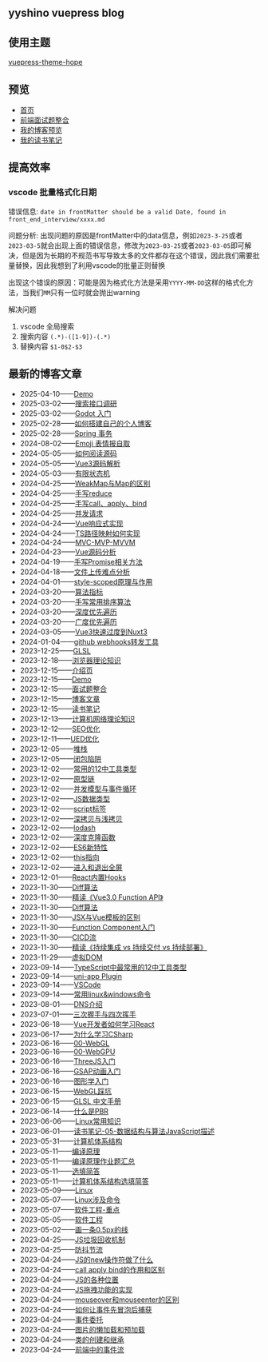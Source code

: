 ## yyshino vuepress blog


## 使用主题

[vuepress-theme-hope](https://github.com/vuepress-theme-hope/vuepress-theme-hope)

## 预览

- [首页](https://v-blog.yyshino.top/)
- [前端面试题整合](https://v-blog.yyshino.top/front_end_interview/)
- [我的博客预览](https://v-blog.yyshino.top/posts/)
- [我的读书笔记](https://v-blog.yyshino.top/reading_notes/)

## 提高效率

### vscode 批量格式化日期

错误信息: `date in frontMatter should be a valid Date, found in front_end_interview/xxxx.md`

问题分析: 出现问题的原因是frontMatter中的data信息，例如`2023-3-25`或者`2023-03-5`就会出现上面的错误信息，修改为`2023-03-25`或者`2023-03-05`即可解决，但是因为长期的不规范书写导致太多的文件都存在这个错误，因此我们需要批量替换，因此我想到了利用vscode的批量正则替换

出现这个错误的原因：可能是因为格式化方法是采用`YYYY-MM-DD`这样的格式化方法，当我们`MM`只有一位时就会抛出warning

解决问题

1. vscode 全局搜索 
2. 搜索内容 `(.*)-([1-9])-(.*)`
3. 替换内容 `$1-0$2-$3`


## 最新的博客文章
<!-- BLOG-POST-LIST:START -->
 - 2025-04-10——[Demo](https://v-blog.yyshino.top/posts/Godot/Demo.html)
 - 2025-03-02——[搜索接口调研](https://v-blog.yyshino.top/posts/Spring/%E6%90%9C%E7%B4%A2%E6%8E%A5%E5%8F%A3%E8%B0%83%E7%A0%94.html)
 - 2025-03-02——[Godot 入门](https://v-blog.yyshino.top/posts/Godot/Godot%20%E5%85%A5%E9%97%A8.html)
 - 2025-02-28——[如何搭建自己的个人博客](https://v-blog.yyshino.top/posts/Plugin/%E5%A6%82%E4%BD%95%E6%90%AD%E5%BB%BA%E8%87%AA%E5%B7%B1%E7%9A%84%E4%B8%AA%E4%BA%BA%E5%8D%9A%E5%AE%A2.html)
 - 2025-02-28——[Spring 事务](https://v-blog.yyshino.top/posts/Spring/Spring%20%E4%BA%8B%E5%8A%A1.html)
 - 2024-08-02——[Emoji 表情报自取](https://v-blog.yyshino.top/posts/Plugin/Emoji%20%E8%A1%A8%E6%83%85%E8%87%AA%E5%8F%96.html)
 - 2024-05-05——[如何阅读源码](https://v-blog.yyshino.top/posts/%E6%BA%90%E7%A0%81%E8%A7%A3%E6%9E%90/00-%E5%A6%82%E4%BD%95%E9%98%85%E8%AF%BB%E6%BA%90%E7%A0%81.html)
 - 2024-05-05——[Vue3源码解析](https://v-blog.yyshino.top/posts/%E6%BA%90%E7%A0%81%E8%A7%A3%E6%9E%90/01-Vue%E6%BA%90%E7%A0%81%E8%A7%A3%E6%9E%90.html)
 - 2024-05-03——[有限状态机](https://v-blog.yyshino.top/posts/%E8%AE%BE%E8%AE%A1%E6%A8%A1%E5%BC%8F/02-%E6%9C%89%E9%99%90%E7%8A%B6%E6%80%81%E8%87%AA%E5%8A%A8%E6%9C%BA.html)
 - 2024-04-25——[WeakMap与Map的区别](https://v-blog.yyshino.top/front_end_interview/1-3JavaScript/24-WeakMap%E4%B8%8EMap%E7%9A%84%E5%8C%BA%E5%88%AB.html)
 - 2024-04-25——[手写reduce](https://v-blog.yyshino.top/front_end_interview/1-3JavaScript/25-%E6%89%8B%E5%86%99Reduce.html)
 - 2024-04-25——[手写call、apply、bind](https://v-blog.yyshino.top/front_end_interview/1-3JavaScript/26-%E6%89%8B%E5%86%99call%E3%80%81bind%E3%80%81apply.html)
 - 2024-04-25——[并发请求](https://v-blog.yyshino.top/front_end_interview/1-3JavaScript/27-%E5%B9%B6%E5%8F%91%E8%AF%B7%E6%B1%82.html)
 - 2024-04-24——[Vue响应式实现](https://v-blog.yyshino.top/front_end_interview/1-5Vue/01-Vue%E5%93%8D%E5%BA%94%E5%BC%8F%E5%AE%9E%E7%8E%B0.html)
 - 2024-04-24——[TS路径映射如何实现](https://v-blog.yyshino.top/posts/TypeScript/02-TS%E8%B7%AF%E5%BE%84%E6%98%A0%E5%B0%84%E5%A6%82%E4%BD%95%E5%AE%9E%E7%8E%B0.html)
 - 2024-04-24——[MVC-MVP-MVVM](https://v-blog.yyshino.top/posts/%E8%AE%BE%E8%AE%A1%E6%A8%A1%E5%BC%8F/01-MVC-MVP-MVVM.html)
 - 2024-04-23——[Vue源码分析](https://v-blog.yyshino.top/posts/Vue/Vue2-%E6%BA%90%E7%A0%81-01.html)
 - 2024-04-19——[手写Promise相关方法](https://v-blog.yyshino.top/front_end_interview/1-3JavaScript/23-%E6%89%8B%E5%86%99Promise%E7%9B%B8%E5%85%B3%E6%96%B9%E6%B3%95.html)
 - 2024-04-18——[文件上传难点分析](https://v-blog.yyshino.top/front_end_interview/%E9%A1%B9%E7%9B%AE%E9%9A%BE%E7%82%B9/%E6%96%87%E4%BB%B6%E4%B8%8A%E4%BC%A0.html)
 - 2024-04-01——[style-scoped原理与作用](https://v-blog.yyshino.top/front_end_interview/1-5Vue/07-style-scoped%E5%8E%9F%E7%90%86%E4%B8%8E%E4%BD%9C%E7%94%A8.html)
 - 2024-03-20——[算法指标](https://v-blog.yyshino.top/front_end_interview/0-0%E6%95%B0%E6%8D%AE%E7%BB%93%E6%9E%84-%E7%AE%97%E6%B3%95/01-%E7%AE%97%E6%B3%95%E6%8C%87%E6%A0%87.html)
 - 2024-03-20——[手写常用排序算法](https://v-blog.yyshino.top/front_end_interview/0-0%E6%95%B0%E6%8D%AE%E7%BB%93%E6%9E%84-%E7%AE%97%E6%B3%95/02-%E6%89%8B%E5%86%99%E5%B8%B8%E7%94%A8%E6%8E%92%E5%BA%8F%E7%AE%97%E6%B3%95.html)
 - 2024-03-20——[深度优先遍历](https://v-blog.yyshino.top/front_end_interview/0-0%E6%95%B0%E6%8D%AE%E7%BB%93%E6%9E%84-%E7%AE%97%E6%B3%95/05-%E6%B7%B1%E5%BA%A6%E4%BC%98%E5%85%88%E9%81%8D%E5%8E%86.html)
 - 2024-03-20——[广度优先遍历](https://v-blog.yyshino.top/front_end_interview/0-0%E6%95%B0%E6%8D%AE%E7%BB%93%E6%9E%84-%E7%AE%97%E6%B3%95/06-%E5%B9%BF%E5%BA%A6%E4%BC%98%E5%85%88%E9%81%8D%E5%8E%86.html)
 - 2024-03-05——[Vue3快速过度到Nuxt3](https://v-blog.yyshino.top/posts/Vue/Vue3%E5%BF%AB%E9%80%9F%E8%BF%87%E5%BA%A6%E5%88%B0Nuxt3.html)
 - 2024-01-04——[github webhooks转发工具](https://v-blog.yyshino.top/posts/Go/Go-github%20webhooks%E8%BD%AC%E5%8F%91%E5%B7%A5%E5%85%B7.html)
 - 2023-12-25——[GLSL](https://v-blog.yyshino.top/posts/GLSL/01-GLSL%E4%BB%8B%E7%BB%8D.html)
 - 2023-12-18——[浏览器理论知识](https://v-blog.yyshino.top/front_end_interview/1-0%E6%B5%8F%E8%A7%88%E5%99%A8/02-%E6%B5%8F%E8%A7%88%E5%99%A8%E7%90%86%E8%AE%BA%E7%9F%A5%E8%AF%86.html)
 - 2023-12-15——[介绍页](https://v-blog.yyshino.top/intro.html)
 - 2023-12-15——[Demo](https://v-blog.yyshino.top/demo/)
 - 2023-12-15——[面试题整合](https://v-blog.yyshino.top/front_end_interview/)
 - 2023-12-15——[博客文章](https://v-blog.yyshino.top/posts/)
 - 2023-12-15——[读书笔记](https://v-blog.yyshino.top/reading_notes/)
 - 2023-12-13——[计算机网络理论知识](https://v-blog.yyshino.top/front_end_interview/1-0%E6%B5%8F%E8%A7%88%E5%99%A8/01-%E8%AE%A1%E7%AE%97%E6%9C%BA%E7%BD%91%E7%BB%9C%E7%90%86%E8%AE%BA%E7%9F%A5%E8%AF%86.html)
 - 2023-12-12——[SEO优化](https://v-blog.yyshino.top/front_end_interview/1-0.5%E4%BC%98%E5%8C%96/02-SEO%E4%BC%98%E5%8C%96.html)
 - 2023-12-11——[UED优化](https://v-blog.yyshino.top/front_end_interview/1-0.5%E4%BC%98%E5%8C%96/01-%E4%BC%98%E5%8C%96.html)
 - 2023-12-05——[堆栈](https://v-blog.yyshino.top/front_end_interview/1-3JavaScript/14-%E5%A0%86%E6%A0%88.html)
 - 2023-12-05——[闭包陷阱](https://v-blog.yyshino.top/front_end_interview/1-6React/04-%E9%97%AD%E5%8C%85%E9%99%B7%E9%98%B1.html)
 - 2023-12-02——[常用的12中工具类型](https://v-blog.yyshino.top/front_end_interview/1-4TypeScript/TypeScript%20%E5%9F%BA%E7%A1%80.html)
 - 2023-12-02——[原型链](https://v-blog.yyshino.top/front_end_interview/1-3JavaScript/01.5-%E5%8E%9F%E5%9E%8B%E9%93%BE.html)
 - 2023-12-02——[并发模型与事件循环](https://v-blog.yyshino.top/front_end_interview/1-3JavaScript/13.5%E5%B9%B6%E5%8F%91%E6%A8%A1%E5%9E%8B%E4%B8%8E%E4%BA%8B%E4%BB%B6%E5%BE%AA%E7%8E%AF.html)
 - 2023-12-02——[JS数据类型](https://v-blog.yyshino.top/front_end_interview/1-3JavaScript/15-JS%E6%95%B0%E6%8D%AE%E7%B1%BB%E5%9E%8B.html)
 - 2023-12-02——[script标签](https://v-blog.yyshino.top/front_end_interview/1-3JavaScript/16-script%E6%A0%87%E7%AD%BE.html)
 - 2023-12-02——[深拷贝与浅拷贝](https://v-blog.yyshino.top/front_end_interview/1-3JavaScript/17-%E6%B7%B1%E6%8B%B7%E8%B4%9D%E4%B8%8E%E6%B5%85%E6%8B%B7%E8%B4%9D.html)
 - 2023-12-02——[lodash](https://v-blog.yyshino.top/front_end_interview/1-3JavaScript/18-lodash.html)
 - 2023-12-02——[深度克隆函数](https://v-blog.yyshino.top/front_end_interview/1-3JavaScript/19-%E6%B7%B1%E5%BA%A6%E5%85%8B%E9%9A%86%E5%87%BD%E6%95%B0.html)
 - 2023-12-02——[ES6新特性](https://v-blog.yyshino.top/front_end_interview/1-3JavaScript/20-ES6%E6%96%B0%E7%89%B9%E6%80%A7.html)
 - 2023-12-02——[this指向](https://v-blog.yyshino.top/front_end_interview/1-3JavaScript/21-this%E6%8C%87%E5%90%91.html)
 - 2023-12-02——[进入和退出全屏](https://v-blog.yyshino.top/front_end_interview/1-3JavaScript/22-%E8%BF%9B%E5%85%A5%E9%80%80%E5%87%BA%E5%85%A8%E5%B1%8F.html)
 - 2023-12-01——[React内置Hooks](https://v-blog.yyshino.top/front_end_interview/1-6React/03-React%E5%86%85%E7%BD%AEHooks.html)
 - 2023-11-30——[Diff算法](https://v-blog.yyshino.top/front_end_interview/1-5Vue/02-Diff%E7%AE%97%E6%B3%95.html)
 - 2023-11-30——[精读《Vue3.0 Function API》](https://v-blog.yyshino.top/front_end_interview/1-5Vue/06-%E7%B2%BE%E8%AF%BB%E3%80%8AVue3.0%20Function%20API.html)
 - 2023-11-30——[Diff算法](https://v-blog.yyshino.top/front_end_interview/1-5Vue/08-nextTick%E5%8E%9F%E7%90%86.html)
 - 2023-11-30——[JSX与Vue模板的区别](https://v-blog.yyshino.top/front_end_interview/1-6React/01-JSX%E4%B8%8EVue%E6%A8%A1%E6%9D%BF%E7%9A%84%E5%8C%BA%E5%88%AB.html)
 - 2023-11-30——[Function Component入门](https://v-blog.yyshino.top/front_end_interview/1-6React/02-Function%20Component%E5%85%A5%E9%97%A8.html)
 - 2023-11-30——[CICD流](https://v-blog.yyshino.top/front_end_interview/1-7%E5%89%8D%E7%AB%AF%E5%B7%A5%E7%A8%8B%E5%8C%96/01-CICD%E6%B5%81.html)
 - 2023-11-30——[精读《持续集成 vs 持续交付 vs 持续部署》](https://v-blog.yyshino.top/front_end_interview/1-7%E5%89%8D%E7%AB%AF%E5%B7%A5%E7%A8%8B%E5%8C%96/%E7%B2%BE%E8%AF%BB%E3%80%8A%E6%8C%81%E7%BB%AD%E9%9B%86%E6%88%90%20vs%20%E6%8C%81%E7%BB%AD%E4%BA%A4%E4%BB%98%20vs%20%E6%8C%81%E7%BB%AD%E9%83%A8%E7%BD%B2%E3%80%8B.html)
 - 2023-11-29——[虚拟DOM](https://v-blog.yyshino.top/front_end_interview/1-5Vue/03-%E8%99%9A%E6%8B%9FDOM.html)
 - 2023-09-14——[TypeScript中最常用的12中工具类型](https://v-blog.yyshino.top/posts/TypeScript/01-%E5%B8%B8%E7%94%A8%E7%9A%8412%E4%B8%AD%E5%B7%A5%E5%85%B7%E7%B1%BB%E5%9E%8B.html)
 - 2023-09-14——[uni-app Plugin](https://v-blog.yyshino.top/posts/MiniProgram/MiniApp-uniapp-Plugin.html)
 - 2023-09-14——[VSCode](https://v-blog.yyshino.top/posts/Plugin/Plugin-VSCode.html)
 - 2023-09-14——[常用linux&amp;windows命令](https://v-blog.yyshino.top/posts/Linux/Linux-%E5%B8%B8%E7%94%A8%E5%91%BD%E4%BB%A4.html)
 - 2023-08-01——[DNS介绍](https://v-blog.yyshino.top/reading_notes/DNS%E4%BB%8B%E7%BB%8D.html)
 - 2023-07-01——[三次握手与四次挥手](https://v-blog.yyshino.top/reading_notes/%E4%B8%89%E6%AC%A1%E6%8F%A1%E6%89%8B%E4%B8%8E%E5%9B%9B%E6%AC%A1%E6%8C%A5%E6%89%8B.html)
 - 2023-06-18——[Vue开发者如何学习React](https://v-blog.yyshino.top/posts/React/03-Vue%E5%BC%80%E5%8F%91%E8%80%85%E5%A6%82%E4%BD%95%E5%AD%A6%E4%B9%A0React.html)
 - 2023-06-17——[为什么学习CSharp](https://v-blog.yyshino.top/posts/CSharp/01-%E4%B8%BA%E4%BB%80%E4%B9%88%E5%AD%A6%E4%B9%A0CSharp.html)
 - 2023-06-16——[00-WebGL](https://v-blog.yyshino.top/posts/WebGl/00-WebGL.html)
 - 2023-06-16——[00-WebGPU](https://v-blog.yyshino.top/posts/WebGl/00-WebGPU.html)
 - 2023-06-16——[ThreeJS入门](https://v-blog.yyshino.top/posts/WebGl/01-ThreeJS%E5%9F%BA%E7%A1%80.html)
 - 2023-06-16——[GSAP动画入门](https://v-blog.yyshino.top/posts/WebGl/02-GSAP%E5%8A%A8%E7%94%BB%E5%85%A5%E9%97%A8.html)
 - 2023-06-16——[图形学入门](https://v-blog.yyshino.top/posts/WebGl/%E5%9B%BE%E5%BD%A2%E5%AD%A6%E5%85%A5%E9%97%A8.html)
 - 2023-06-15——[WebGL踩坑](https://v-blog.yyshino.top/posts/WebGl/04-%E8%B8%A9%E5%9D%91.html)
 - 2023-06-15——[GLSL 中文手册](https://v-blog.yyshino.top/posts/WebGl/05-GLSL%E8%AF%AD%E6%B3%95%E7%AE%80%E4%BB%8B.html)
 - 2023-06-14——[什么是PBR](https://v-blog.yyshino.top/posts/WebGl/03-PBR%E7%89%A9%E7%90%86%E6%B8%B2%E6%9F%93.html)
 - 2023-06-06——[Linux常用知识](https://v-blog.yyshino.top/posts/Computer/Linux/Computer-Lunux%E5%B8%B8%E7%94%A8%E7%9F%A5%E8%AF%86.html)
 - 2023-06-01——[读书笔记-05-数据结构与算法JavaScript描述](https://v-blog.yyshino.top/reading_notes/%E8%AF%BB%E4%B9%A6%E7%AC%94%E8%AE%B0-05-%E6%95%B0%E6%8D%AE%E7%BB%93%E6%9E%84%E4%B8%8E%E7%AE%97%E6%B3%95JavaScript%E6%8F%8F%E8%BF%B0.html)
 - 2023-05-31——[计算机体系结构](https://v-blog.yyshino.top/posts/Computer/%E8%AE%A1%E7%AE%97%E6%9C%BA%E4%BD%93%E7%B3%BB%E7%BB%93%E6%9E%84/Computer-%E8%8C%83%E5%9B%B4.html)
 - 2023-05-11——[编译原理](https://v-blog.yyshino.top/posts/Computer/%E7%BC%96%E8%AF%91%E5%8E%9F%E7%90%86/Computer-%E7%BC%96%E8%AF%91%E5%8E%9F%E7%90%86.html)
 - 2023-05-11——[编译原理作业题汇总](https://v-blog.yyshino.top/posts/Computer/%E7%BC%96%E8%AF%91%E5%8E%9F%E7%90%86/%E4%BD%9C%E4%B8%9A%E9%A2%98%E6%B1%87%E6%80%BB.html)
 - 2023-05-11——[选填简答](https://v-blog.yyshino.top/posts/Computer/%E7%BC%96%E8%AF%91%E5%8E%9F%E7%90%86/%E9%80%89%E5%A1%AB%E7%AE%80%E7%AD%94.html)
 - 2023-05-11——[计算机体系结构选填简答](https://v-blog.yyshino.top/posts/Computer/%E8%AE%A1%E7%AE%97%E6%9C%BA%E4%BD%93%E7%B3%BB%E7%BB%93%E6%9E%84/%E9%80%89%E5%A1%AB%E7%AE%80%E7%AD%94.html)
 - 2023-05-09——[Linux](https://v-blog.yyshino.top/posts/Computer/Linux/Computer-Linux.html)
 - 2023-05-07——[Linux涉及命令](https://v-blog.yyshino.top/posts/Computer/Linux/%E6%B6%89%E5%8F%8A%E5%91%BD%E4%BB%A4.html)
 - 2023-05-07——[软件工程-重点](https://v-blog.yyshino.top/posts/Computer/%E8%BD%AF%E4%BB%B6%E5%B7%A5%E7%A8%8B/Computer-%E8%BD%AF%E4%BB%B6%E5%B7%A5%E7%A8%8B.html)
 - 2023-05-05——[软件工程](https://v-blog.yyshino.top/posts/Computer/%E8%BD%AF%E4%BB%B6%E5%B7%A5%E7%A8%8B/Computer-%E8%BD%AF%E4%BB%B6%E5%B7%A5%E7%A8%8B-%E7%94%BB%E5%9B%BE%E6%80%BB%E7%BB%93.html)
 - 2023-05-02——[画一条0.5px的线](https://v-blog.yyshino.top/front_end_interview/1-2CSS/02-%E7%94%BB%E4%B8%80%E6%9D%A10.5px%E7%9A%84%E7%BA%BF.html)
 - 2023-04-25——[JS垃圾回收机制](https://v-blog.yyshino.top/front_end_interview/1-3JavaScript/13-JS%E5%9E%83%E5%9C%BE%E5%9B%9E%E6%94%B6%E6%9C%BA%E5%88%B6.html)
 - 2023-04-25——[防抖节流](https://v-blog.yyshino.top/front_end_interview/1-3JavaScript/12-%E9%98%B2%E6%8A%96%E8%8A%82%E6%B5%81.html)
 - 2023-04-24——[JS的new操作符做了什么](https://v-blog.yyshino.top/front_end_interview/1-3JavaScript/08-JS%E7%9A%84new%E6%93%8D%E4%BD%9C%E7%AC%A6%E5%81%9A%E4%BA%86%E4%BB%80%E4%B9%88.html)
 - 2023-04-24——[call apply bind的作用和区别](https://v-blog.yyshino.top/front_end_interview/1-3JavaScript/09-call%E5%92%8Capply%E5%92%8Cbind%E7%9A%84%E4%BD%9C%E7%94%A8%E5%8C%BA%E5%88%AB.html)
 - 2023-04-24——[JS的各种位置](https://v-blog.yyshino.top/front_end_interview/1-3JavaScript/10-JS%E7%9A%84%E5%90%84%E7%A7%8D%E4%BD%8D%E7%BD%AE.html)
 - 2023-04-24——[JS拖拽功能的实现](https://v-blog.yyshino.top/front_end_interview/1-3JavaScript/11-JS%E6%8B%96%E6%8B%BD%E5%8A%9F%E8%83%BD%E7%9A%84%E5%AE%9E%E7%8E%B0.html)
 - 2023-04-24——[mouseover和mouseenter的区别](https://v-blog.yyshino.top/front_end_interview/1-3JavaScript/07-mouseover%E5%92%8Cmouseenter%E7%9A%84%E5%8C%BA%E5%88%AB.html)
 - 2023-04-24——[如何让事件先冒泡后捕获](https://v-blog.yyshino.top/front_end_interview/1-3JavaScript/04-%E5%A6%82%E4%BD%95%E8%AE%A9%E4%BA%8B%E4%BB%B6%E5%85%88%E5%86%92%E6%B3%A1%E5%90%8E%E6%8D%95%E8%8E%B7.html)
 - 2023-04-24——[事件委托](https://v-blog.yyshino.top/front_end_interview/1-3JavaScript/05-%E4%BA%8B%E4%BB%B6%E5%A7%94%E6%89%98.html)
 - 2023-04-24——[图片的懒加载和预加载](https://v-blog.yyshino.top/front_end_interview/1-3JavaScript/06-%E5%9B%BE%E7%89%87%E7%9A%84%E6%87%92%E5%8A%A0%E8%BD%BD%E5%92%8C%E9%A2%84%E5%8A%A0%E8%BD%BD.html)
 - 2023-04-24——[类的创建和继承](https://v-blog.yyshino.top/front_end_interview/1-3JavaScript/02-%E7%B1%BB%E7%9A%84%E5%88%9B%E5%BB%BA%E5%92%8C%E7%BB%A7%E6%89%BF.html)
 - 2023-04-24——[前端中的事件流](https://v-blog.yyshino.top/front_end_interview/1-3JavaScript/03-%E5%89%8D%E7%AB%AF%E4%B8%AD%E7%9A%84%E4%BA%8B%E4%BB%B6%E6%B5%81.html)<!-- BLOG-POST-LIST:END -->

